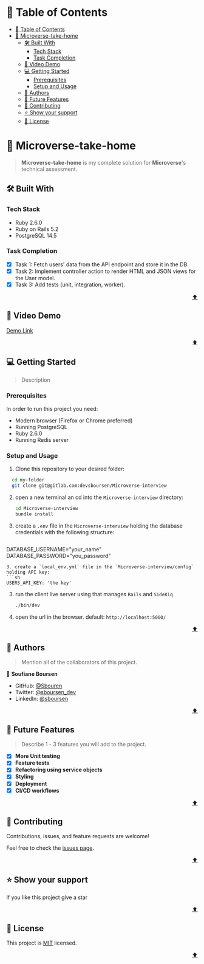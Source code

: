 <a name="readme-top"></a>

<!-- TABLE OF CONTENTS -->

# 📗 Table of Contents

- [📗 Table of Contents](#-table-of-contents)
- [📖 Microverse-take-home ](#-microverse-take-home-)
  - [🛠 Built With ](#-built-with-)
    - [Tech Stack ](#tech-stack-)
    - [Task Completion ](#task-completion-)
  - [🚀 Video Demo ](#-video-demo-)
  - [💻 Getting Started ](#-getting-started-)
    - [Prerequisites](#prerequisites)
    - [Setup and Usage](#setup-and-usage)
  - [👥 Authors ](#-authors-)
  - [🔭 Future Features ](#-future-features-)
  - [🤝 Contributing ](#-contributing-)
  - [⭐️ Show your support ](#️-show-your-support-)
  - [📝 License ](#-license-)

<!-- PROJECT DESCRIPTION -->

# 📖 Microverse-take-home <a name="about-project"></a>

> **Microverse-take-home** is my complete solution for **Microverse**'s technical assessment.

## 🛠 Built With <a name="built-with"></a>

### Tech Stack <a name="tech-stack"></a>

- Ruby 2.6.0
- Ruby on Rails 5.2
- PostgreSQL 14.5

<!-- Features -->

### Task Completion <a name="task-completion"></a>

- [x] Task 1: Fetch users' data from the API endpoint and store it in the DB.
- [x] Task 2: Implement controller action to render HTML and JSON views for the User model.
- [x] Task 3: Add tests (unit, integration, worker).

<p align="right"><a href="#readme-top">⬆️</a></p>

<!-- LIVE DEMO -->

## 🚀 Video Demo <a name="live-demo"></a>

[Demo Link](https://www.loom.com/share/6c2ad9dad40c4f99a9611b60e6475f4e)

<p align="right"><a href="#readme-top">⬆️</a></p>

<!-- GETTING STARTED -->

## 💻 Getting Started <a name="getting-started"></a>

> Description

### Prerequisites

In order to run this project you need:

- Modern browser (Firefox or Chrome preferred)
- Running PostgreSQL
- Ruby 2.6.0
- Running Redis server

### Setup and Usage

1. Clone this repository to your desired folder:

```sh
  cd my-folder
  git clone git@gitlab.com:devsboursen/Microverse-interview
```

2. open a new terminal an cd into the `Microverse-interview` directory:
   ```sh
   cd Microverse-interview
   bundle install
   ```

3. create a `.env` file in the `Microverse-interview` holding the database credentials with the following structure:
   ```sh
  DATABASE_USERNAME="your_name"
  DATABASE_PASSWORD="you_password"

   ```
3. create a `local_env.yml` file in the `Microverse-interview/config` holding API key:
   ```sh
  USERS_API_KEY: 'the key'

   ```
3) run the client live server using that manages `Rails` and `SideKiq`
   ```sh
   ./bin/dev
   ```
4) open the url in the browser. default: `http://localhost:5000/`

<p align="right"><a href="#readme-top">⬆️</a></p>

<!-- AUTHORS -->

## 👥 Authors <a name="authors"></a>

> Mention all of the collaborators of this project.

👤 **Soufiane Boursen**

- GitHub: [@Sbouren](https://github.com/Sboursen)
- Twitter: [@sboursen_dev](https://twitter.com/sboursen_dev)
- LinkedIn: [@sboursen](https://linkedin.com/in/sboursen)

<p align="right"><a href="#readme-top">⬆️</a></p>

<!-- FUTURE FEATURES -->

## 🔭 Future Features <a name="future-features"></a>

> Describe 1 - 3 features you will add to the project.

- [x] **More Unit testing**
- [x] **Feature tests**
- [x] **Refactoring using service objects**
- [x] **Styling**
- [x] **Deployment**
- [x] **CI/CD workflows**

<p align="right"><a href="#readme-top">⬆️</a></p>

<!-- CONTRIBUTING -->

## 🤝 Contributing <a name="contributing"></a>

Contributions, issues, and feature requests are welcome!

Feel free to check the [issues page](<[../../issues/](https://gitlab.com/devsboursen/byfood-take-home/-/issues)>).

<p align="right"><a href="#readme-top">⬆️</a></p>

<!-- SUPPORT -->

## ⭐️ Show your support <a name="support"></a>

If you like this project give a star

<p align="right"><a href="#readme-top">⬆️</a></p>

## 📝 License <a name="license"></a>

This project is [MIT](./LICENSE) licensed.

<p align="right"><a href="#readme-top">⬆️</a></p>
